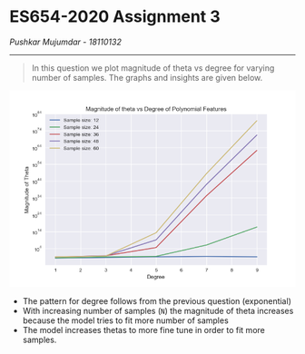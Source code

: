 # ES654-2020 Assignment 3

*Pushkar Mujumdar* - *18110132*

------

> In this question we plot magnitude of theta vs degree for varying number of samples. The graphs and insights are given below.

![Theta vs Degree of Polynomial Features for varying number of samples](plots/q6.png)

- The pattern for degree follows from the previous question (exponential)
- With increasing number of samples (```N```) the magnitude of theta increases because the model tries to fit more number of samples
- The model increases thetas to more fine tune in order to fit more samples.